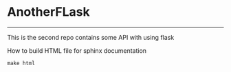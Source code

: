 # AnotherFLask
***
This is the second repo contains some API with using flask

How to build HTML file for sphinx documentation

    make html